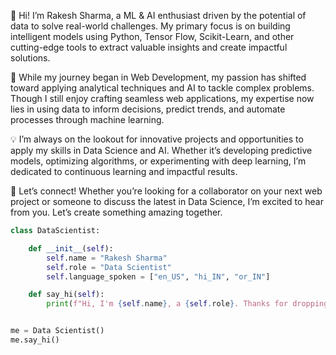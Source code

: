 👋 Hi! I’m Rakesh Sharma, a ML & AI enthusiast driven by the potential of data to solve real-world challenges. My primary focus is on building intelligent models using Python, Tensor Flow, Scikit-Learn, and other cutting-edge tools to extract valuable insights and create impactful solutions.

🚀 While my journey began in Web Development, my passion has shifted toward applying analytical techniques and AI to tackle complex problems. Though I still enjoy crafting seamless web applications, my expertise now lies in using data to inform decisions, predict trends, and automate processes through machine learning.

💡 I’m always on the lookout for innovative projects and opportunities to apply my skills in Data Science and AI. Whether it’s developing predictive models, optimizing algorithms, or experimenting with deep learning, I’m dedicated to continuous learning and impactful results.

🤝 Let’s connect! Whether you’re looking for a collaborator on your next web project or someone to discuss the latest in Data Science, I’m excited to hear from you. Let’s create something amazing together.

```python
class DataScientist:

    def __init__(self):
        self.name = "Rakesh Sharma"
        self.role = "Data Scientist"
        self.language_spoken = ["en_US", "hi_IN", "or_IN"]

    def say_hi(self):
        print(f"Hi, I'm {self.name}, a {self.role}. Thanks for dropping by😊")


me = Data Scientist()
me.say_hi()
```
